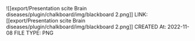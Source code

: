 ![[export/Presentation scite Brain diseases/plugin/chalkboard/img/blackboard 2.png]]
LINK: [[export/Presentation scite Brain diseases/plugin/chalkboard/img/blackboard 2.png]]
CREATED At: 2022-11-08
FILE TYPE: PNG
